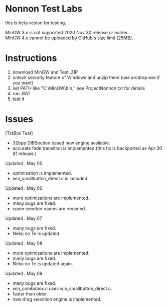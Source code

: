 # Nonnon Test Labs

this is beta vesion for testing.<br>

MinGW 3.x is not supported 2020 Nov 30 release or earlier.<br>
MinGW 4.x cannot be uploaded by GitHub's size limit (25MB).<br>

# Instructions

1. download MinGW and Test .ZIP<br>
2. unlock security feature of Windows and unzip them (use arcdrop.exe if you want)<br>
3. set PATH like "C:\MinGW\bin;" see ProjectNonnon.txt for details<br>
4. run .BAT<br>
5. test it<br>

# Issues

[TxtBox Test]<br>

+ 32bpp DIBSection based new engine available.<br>
+ accurate fade transition is implemented.(this fix is backported as Apr 30 #1 release.)<br>

Updated : May 05

+ optimization is implemented.<br>
+ win_smallbutton_direct.c is included.<br>

Updated : May 06

+ more optimizations are implemented.<br>
+ many bugs are fixed.<br>
+ some member names are renamed.<br>

Updated : May 07

+ many bugs are fixed.<br>
+ Neko no Te is updated.<br>

Updated : May 08

+ more optimizations are implemented.<br>
+ many bugs are fixed.<br>
+ Neko no Te is updated again.<br>
 
Updated : May 09

+ many bugs are fixed.<br>
+ win_combobox.c uses win_smallbutton_direct.c.<br>
+ faster than older.<br>
+ new drag selection engine is implemented.<br>

